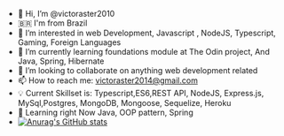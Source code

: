 - 👋 Hi, I’m @victoraster2010
- 🇧🇷 I'm from Brazil 
- 👀 I’m interested in web Development, Javascript , NodeJS, Typescript, Gaming, Foreign Languages 
- 🌱 I’m currently learning foundations module at The Odin project, And Java, Spring, Hibernate
- 💞️ I’m looking to collaborate on anything web development related
- 📫 How to reach me: victoraster2014@gmail.com
- 💡 Current Skillset is: Typescript,ES6,REST API, NodeJS, Express.js, MySql,Postgres, MongoDB, Mongoose, Sequelize, Heroku
- 📖 Learning right Now Java, OOP pattern, Spring
- [![Anurag's GitHub stats](https://github-readme-stats.vercel.app/api?username=victoraster2010)](https://github.com/anuraghazra/github-readme-stats)

<!---
victoraster2010/victoraster2010 is a ✨ special ✨ repository because its `README.md` (this file) appears on your GitHub profile.
You can click the Preview link to take a look at your changes.
--->
